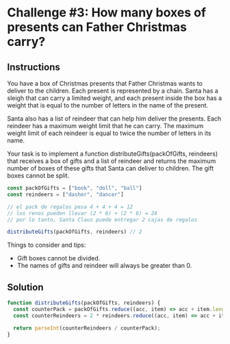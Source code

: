 # Challenge #3: How many boxes of presents can Father Christmas carry?

## Instructions

You have a box of Christmas presents that Father Christmas wants to deliver to the children. Each present is represented by a chain. Santa has a sleigh that can carry a limited weight, and each present inside the box has a weight that is equal to the number of letters in the name of the present.

Santa also has a list of reindeer that can help him deliver the presents. Each reindeer has a maximum weight limit that he can carry. The maximum weight limit of each reindeer is equal to twice the number of letters in its name.

Your task is to implement a function distributeGifts(packOfGifts, reindeers) that receives a box of gifts and a list of reindeer and returns the maximum number of boxes of these gifts that Santa can deliver to children. The gift boxes cannot be split.

```js
const packOfGifts = ["book", "doll", "ball"]
const reindeers = ["dasher", "dancer"]

// el pack de regalos pesa 4 + 4 + 4 = 12
// los renos pueden llevar (2 * 6) + (2 * 6) = 24
// por lo tanto, Santa Claus puede entregar 2 cajas de regalos

distributeGifts(packOfGifts, reindeers) // 2
```

Things to consider and tips:

- Gift boxes cannot be divided.
- The names of gifts and reindeer will always be greater than 0.

## Solution

```js
function distributeGifts(packOfGifts, reindeers) {
  const counterPack = packOfGifts.reduce((acc, item) => acc + item.length, 0);
  const counterReindeers = 2 * reindeers.reduce((acc, item) => acc + item.length, 0);

  return parseInt(counterReindeers / counterPack);
}
```

